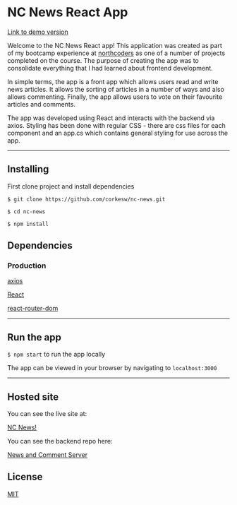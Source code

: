 # NC News React App

[Link to demo version](https://newsandcomment.netlify.app/)

Welcome to the NC News React app! This application was created as part of my bootcamp experience at [northcoders](https://northcoders.com) as one of a number of projects completed on the course. The purpose of creating the app was to consolidate everything that I had learned about frontend development.

In simple terms, the app is a front app which allows users read and write news articles. It allows the sorting of articles in a number of ways and also allows commenting. Finally, the app allows users to vote on their favourite articles and comments. 

The app was developed using React and interacts with the backend via axios. Styling has been done with regular CSS - there are css files for each component and an app.cs which contains general styling for use across the app.

-----------------------------------------------------------

## Installing

First clone project and install dependencies

`$ git clone https://github.com/corkesw/nc-news.git`

`$ cd nc-news`

`$ npm install`

## Dependencies

### Production
[axios](https://axios-http.com/)

[React](https://reactjs.org/)

[react-router-dom](https://reactrouter.com/web/guides/quick-start)


-----------------------------------------------------------
## Run the app

`$ npm start` to run the app locally

The app can be viewed in your browser by navigating to `localhost:3000`

----------------------------------------------------------

## Hosted site

You can see the live site at:

[NC News!](https://newsandcomment.netlify.app/)

You can see the backend repo here:

[News and Comment Server](https://github.com/corkesw/be-news-and-comment)

## License

[MIT](https://choosealicense.com/licenses/mit/)
